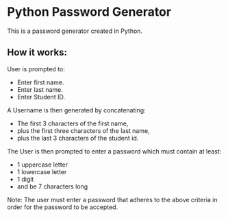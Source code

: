 # Python Password Generator
This is a password generator created in Python.

## How it works:
User is prompted to:
- Enter first name.
- Enter last name.
- Enter Student ID.

A Username is then generated by concatenating:
- The first 3 characters of the first name, 
- plus the first three characters of the last name,
- plus the last 3 characters of the student id.

The User is then prompted to enter a password which must contain at least:
- 1 uppercase letter
- 1 lowercase letter
- 1 digit
- and be 7 characters long

Note: The user must enter a password that adheres to the above criteria in order for the password to be accepted.

